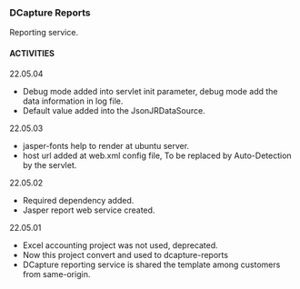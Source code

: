 ### DCapture Reports

Reporting service.

#### ACTIVITIES

22.05.04

- Debug mode added into servlet init parameter, debug mode add the data information in log file.
- Default value added into the JsonJRDataSource.

22.05.03

- jasper-fonts help to render at ubuntu server.
- host url added at web.xml config file, To be replaced by Auto-Detection by the servlet.

22.05.02

- Required dependency added.
- Jasper report web service created.

22.05.01

- Excel accounting project was not used, deprecated.
- Now this project convert and used to dcapture-reports
- DCapture reporting service is shared the template among customers from same-origin.  